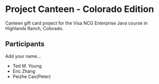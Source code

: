 # Project Canteen - Colorado Edition

Canteen gift card project for the Visa NCG Enterprise Java course in Highlands Ranch, Colorado.

## Participants

Add your name...

* Ted M. Young
* Eric Zhang
* Peizhe Cao(Peter)
 
